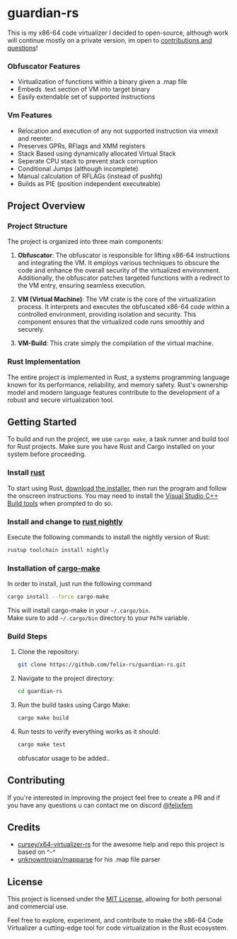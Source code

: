 # guardian-rs
This is my x86-64 code virtualizer I decided to open-source, although work will continue mostly on a private version, im open to [contributions and questions](#contributing)!

### Obfuscator Features
- Virtualization of functions within a binary given a .map file
- Embeds .text section of VM into target binary
- Easily extendable set of supported instructions

### Vm Features
- Relocation and execution of any not supported instruction via vmexit and reenter.
- Preserves GPRs, RFlags and XMM registers
- Stack Based using dynamically allocated Virtual Stack
- Seperate CPU stack to prevent stack corruption
- Conditional Jumps (although incomplete)
- Manual calculation of RFLAGs (instead of pushfq)
- Builds as PIE (position independent executeable)

## Project Overview

### Project Structure

The project is organized into three main components:

1. **Obfuscator**: The obfuscator is responsible for lifting x86-64 instructions and integrating the VM. It employs various techniques to obscure the code and enhance the overall security of the virtualized environment. Additionally, the obfuscator patches targeted functions with a redirect to the VM entry, ensuring seamless execution.

2. **VM (Virtual Machine)**: The VM crate is the core of the virtualization process. It interprets and executes the obfuscated x86-64 code within a controlled environment, providing isolation and security. This component ensures that the virtualized code runs smoothly and securely.

3. **VM-Build**: This crate simply the compilation of the virtual machine.

### Rust Implementation

The entire project is implemented in Rust, a systems programming language known for its performance, reliability, and memory safety. Rust's ownership model and modern language features contribute to the development of a robust and secure virtualization tool.

## Getting Started

To build and run the project, we use `cargo make`, a task runner and build tool for Rust projects. Make sure you have Rust and Cargo installed on your system before proceeding.

### Install [rust](https://www.rust-lang.org/tools/install)

To start using Rust, [download the installer](https://www.rust-lang.org/tools/install), then run the program and follow the onscreen instructions. You may need to install the [Visual Studio C++ Build tools](https://visualstudio.microsoft.com/visual-cpp-build-tools/) when prompted to do so.


### Install and change to [rust nightly](https://rust-lang.github.io/rustup/concepts/channels.html)

Execute the following commands to install the nightly version of Rust:

```powershell
rustup toolchain install nightly
```

### Installation of [cargo-make](https://github.com/sagiegurari/cargo-make)
In order to install, just run the following command

```sh
cargo install --force cargo-make
```

This will install cargo-make in your `~/.cargo/bin`.<br>
Make sure to add `~/.cargo/bin` directory to your `PATH` variable.<br>

### Build Steps

1. Clone the repository:
   ```bash
   git clone https://github.com/felix-rs/guardian-rs.git
   ```

2. Navigate to the project directory:
   ```bash
   cd guardian-rs
   ```

3. Run the build tasks using Cargo Make:
   ```bash
   cargo make build
   ```

4. Run tests to verify everything works as it should:
   ```bash
   cargo make test
   ```

   obfuscator usage to be added..

## Contributing

If you're interested in improving the project feel free to create a PR
and if you have any questions u can contact me on discord [@felixfem](https://discordapp.com/users/660564083355156504)

## Credits
- [cursey/x64-virtualizer-rs](https://github.com/cursey/x64-virtualizer-rs)
for the awesome help and repo this project is based on ^-^
- [unknowntrojan/mapparse](https://github.com/unknowntrojan/mapparse) for his .map file parser

## License

This project is licensed under the [MIT License](LICENSE), allowing for both personal and commercial use.

Feel free to explore, experiment, and contribute to make the x86-64 Code Virtualizer a cutting-edge tool for code virtualization in the Rust ecosystem.
